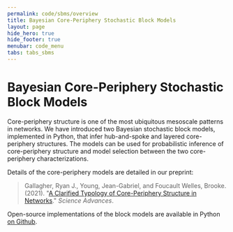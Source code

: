 ```yaml
---
permalink: code/sbms/overview
title: Bayesian Core-Periphery Stochastic Block Models
layout: page
hide_hero: true
hide_footer: true
menubar: code_menu
tabs: tabs_sbms
---
```


# Bayesian Core-Periphery Stochastic Block Models

Core-periphery structure is one of the most ubiquitous mesoscale patterns in networks. We have introduced two Bayesian stochastic block models, implemented in Python, that infer hub-and-spoke and layered core-periphery structures. The models can be used for probabilistic inference of core-periphery structure and model selection between the two core-periphery characterizations.

Details of the core-periphery models are detailed in our preprint:

> Gallagher, Ryan J., Young, Jean-Gabriel, and Foucault Welles, Brooke. (2021). "[A Clarified Typology of Core-Periphery Structure in Networks](/publications/gallagher2020clarified)." *Science Advances*.

Open-source implementations of the block models are available in Python [on Github](https://github.com/ryanjgallagher/core_periphery_sbm).
